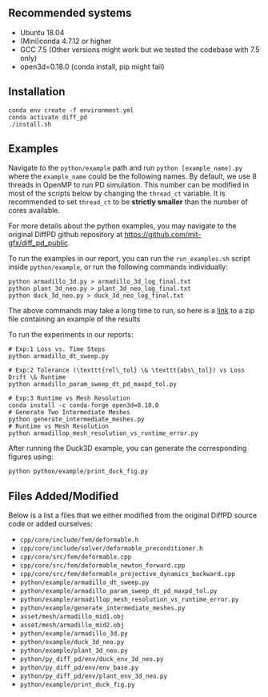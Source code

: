 ## Recommended systems
- Ubuntu 18.04
- (Mini)conda 4.7.12 or higher
- GCC 7.5 (Other versions might work but we tested the codebase with 7.5 only)
- open3d=0.18.0 (conda install, pip might fail)

## Installation
```
conda env create -f environment.yml
conda activate diff_pd
./install.sh
```

## Examples
Navigate to the `python/example` path and run `python [example_name].py` where the `example_name` could be the following names. By default, we use 8 threads in OpenMP to run PD simulation. This number can be modified in most of the scripts below by changing the `thread_ct` variable. It is recommended to set `thread_ct` to be **strictly smaller** than the number of cores available.

For more details about the python examples, you may navigate to the original DiffPD github repository at https://github.com/mit-gfx/diff_pd_public.

To run the examples in our report, you can run the `run_examples.sh` script inside `python/example`, or run the following commands individually:
```
python armadillo_3d.py > armadillo_3d_log_final.txt
python plant_3d_neo.py > plant_3d_neo_log_final.txt
python duck_3d_neo.py > duck_3d_neo_log_final.txt
```
The above commands may take a long time to run, so here is a [link](https://drive.google.com/file/d/1TVIK0p6gPkambhtDk_X_kSMunJpycAZO/view?usp=drive_link) to a zip file containing an example of the results 

To run the experiments in our reports:
```
# Exp:1 Loss vs. Time Steps
python armadillo_dt_sweep.py

# Exp:2 Tolerance (\texttt{rel\_tol} \& \texttt{abs\_tol}) vs Loss Drift \& Runtime
python armadillo_param_sweep_dt_pd_maxpd_tol.py

# Exp:3 Runtime vs Mesh Resolution
conda install -c conda-forge open3d=0.18.0
# Generate Two Intermediate Meshes
python generate_intermediate_meshes.py
# Runtime vs Mesh Resolution
python armadillop_mesh_resolution_vs_runtime_error.py
```

After running the Duck3D example, you can generate the corresponding figures using:
```
python python/example/print_duck_fig.py
```


## Files Added/Modified
Below is a list a files that we either modified from the original DiffPD source code or added ourselves:
- `cpp/core/include/fem/deformable.h`
- `cpp/core/include/solver/deformable_preconditioner.h`
- `cpp/core/src/fem/deformable.cpp`
- `cpp/core/src/fem/deformable_newton_forward.cpp`
- `cpp/core/src/fem/deformable_projective_dynamics_backward.cpp`
- `python/example/armadillo_dt_sweep.py`
- `python/example/armadillo_param_sweep_dt_pd_maxpd_tol.py`
- `python/example/armadillop_mesh_resolution_vs_runtime_error.py`
- `python/example/generate_intermediate_meshes.py`
- `asset/mesh/armadillo_mid1.obj`
- `asset/mesh/armadillo_mid2.obj`
- `python/example/armadillo_3d.py`
- `python/example/duck_3d_neo.py`
- `python/example/plant_3d_neo.py`
- `python/py_diff_pd/env/duck_env_3d_neo.py`
- `python/py_diff_pd/env/env_base.py`
- `python/py_diff_pd/env/plant_env_3d_neo.py`
- `python/example/print_duck_fig.py`